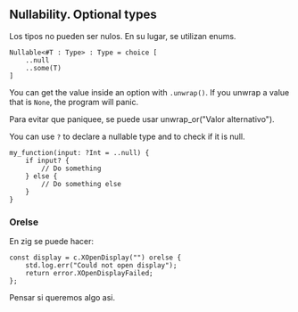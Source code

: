 ## Nullability. Optional types

Los tipos no pueden ser nulos. En su lugar, se utilizan enums.

```
Nullable<#T : Type> : Type = choice [
	..null
	..some(T)
]
```

You can get the value inside an option with `.unwrap()`.
If you unwrap a value that is `None`, the program will panic.

Para evitar que paniquee, se puede usar unwrap_or("Valor alternativo").




You can use `?` to declare a nullable type and to check if it is null.

```rg
my_function(input: ?Int = ..null) {
	if input? {
		// Do something
	} else {
		// Do something else
	}
}
```

### Orelse

En zig se puede hacer:

```zig
const display = c.XOpenDisplay("") orelse {
	std.log.err("Could not open display");
	return error.XOpenDisplayFailed;
};
```

Pensar si queremos algo asi.

